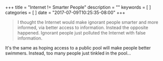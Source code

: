 +++
title = "Internet != Smarter People"
description = ""
keywords = [
]
categories = [
]
date = "2017-07-09T10:25:35-08:00"
+++

> I thought the Internet would make ignorant people smarter and more informed, via better access to information. Instead the opposite happened. Ignorant people just polluted the Internet with false information.

<!--more-->

It's the same as hoping access to a public pool will make people better swimmers.  Instead, too many people just tinkled in the pool...
